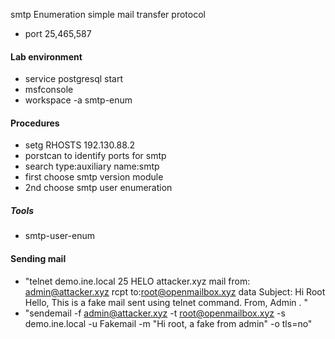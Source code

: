 smtp Enumeration simple mail transfer protocol
- port 25,465,587
#### Lab environment
- service postgresql start
- msfconsole
- workspace -a smtp-enum
#### Procedures
- setg RHOSTS 192.130.88.2
- porstcan to identify ports for smtp 
- search type:auxiliary name:smtp
- first choose smtp version module
- 2nd choose smtp user enumeration
##### Tools

-  smtp-user-enum

#### Sending mail
- "telnet demo.ine.local 25
HELO attacker.xyz
mail from: admin@attacker.xyz
rcpt to:root@openmailbox.xyz
data
Subject: Hi Root
Hello,
This is a fake mail sent using telnet command.
From,
Admin
.
"
- "sendemail -f admin@attacker.xyz -t root@openmailbox.xyz -s demo.ine.local -u Fakemail -m "Hi root, a fake from admin" -o tls=no"
